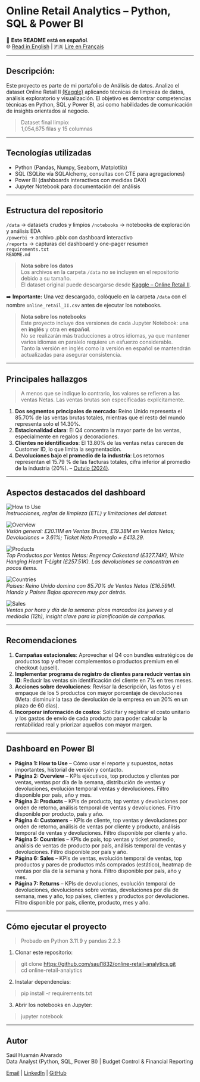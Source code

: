 # Online Retail Analytics – Python, SQL & Power BI

📄 **Este README está en español**.  
🌐 [Read in English](README.md) | 🇫🇷 [Lire en Français](README_FR.md)

---
## Descripción:  
Este proyecto es parte de mi portafolio de Análisis de datos.
Analizo el dataset Online Retail II [(Kaggle)](https://www.kaggle.com/datasets/mashlyn/online-retail-ii-uci) aplicando técnicas de limpieza de datos, análisis exploratorio y visualización. 
El objetivo es demostrar competencias técnicas en Python, SQL y Power BI, así como habilidades de comunicación de insights orientados al negocio.  

> Dataset final limpio:   
> 1,054,675 filas y 15 columnas

---
## Tecnologías utilizadas  
* Python (Pandas, Numpy, Seaborn, Matplotlib)
* SQL (SQLite vía SQLAlchemy, consultas con CTE para agregaciones)
* Power BI (dashboards interactivos con medidas DAX)
* Jupyter Notebook para documentación del análisis

---
## Estructura del repositorio  
`/data`          → datasets crudos y limpios 
`/notebooks`     → notebooks de exploración y análisis EDA  
`/powerbi`       → archivo .pbix con dashboard interactivo  
`/reports`       → capturas del dashboard y one-pager resumen  
`requirements.txt`  
`README.md` 

> **Nota sobre los datos**  
> Los archivos en la carpeta `/data` no se incluyen en el repositorio debido a su tamaño.  
> El dataset original puede descargarse desde [Kaggle – Online Retail II](https://www.kaggle.com/datasets/mashlyn/online-retail-ii-uci).  

➡️ **Importante:** Una vez descargado, colóquelo en la carpeta `/data` con el nombre `online_retail_II.csv` antes de ejecutar los notebooks.  

> **Nota sobre los notebooks**  
> Este proyecto incluye dos versiones de cada Jupyter Notebook: una en **inglés** y otra en **español**.  
> No se realizarán más traducciones a otros idiomas, ya que mantener varios idiomas en paralelo requiere un esfuerzo considerable.  
> Tanto la versión en inglés como la versión en español se mantendrán actualizadas para asegurar consistencia. 

---
## Principales hallazgos  

> A menos que se indique lo contrario, los valores se refieren a las ventas Netas. Las ventas brutas son especificadas explícitamente.

1. **Dos segmentos principales de mercado**: Reino Unido representa el 85.70% de las ventas brutas totales, mientras que el resto del mundo representa solo el 14.30%.
2. **Estacionalidad clara**: El Q4 concentra la mayor parte de las ventas, especialmente en regalos y decoraciones. 
3. **Clientes no identificados**: El 13.80% de las ventas netas carecen de Customer ID, lo que limita la segmentación.
4. **Devoluciones bajo el promedio de la industria**: Los retornos representan el 15.79 % de las facturas totales, cifra inferior al promedio de la industria (20%). – [Outvio (2024)](https://outvio.com/blog/return-rate-stats/).

---
## Aspectos destacados del dashboard

![How to Use](reports/1_How%20to%20Use.jpg)  
*Instrucciones, reglas de limpieza (ETL) y limitaciones del dataset.*

![Overview](reports/2_Overview.jpg)  
*Visión general: £20.11M en Ventas Brutas, £19.38M en Ventas Netas; Devoluciones = 3.61%; Ticket Neto Promedio = £413.29.*

![Products](reports/3_Products.jpg)  
*Top Productos por Ventas Netas: Regency Cakestand (£327.74K), White Hanging Heart T-Light (£257.51K). Las devoluciones se concentran en pocos ítems.*

![Countries](reports/4_Countries.jpg)  
*Países: Reino Unido domina con 85.70% de Ventas Netas (£16.59M). Irlanda y Países Bajos aparecen muy por detrás.*

![Sales](reports/5_Sales.jpg)  
*Ventas por hora y día de la semana: picos marcados los jueves y al mediodía (12h), insight clave para la planificación de campañas.*

---
## Recomendaciones  
1. **Campañas estacionales**: Aprovechar el Q4 con bundles estratégicos de productos top y ofrecer complementos o productos premium en el checkout (upsell).
2. **Implementar programa de registro de clientes para reducir ventas sin ID**: Reducir las ventas sin identificación del cliente en 7% en tres meses.
3. **Acciones sobre devoluciones**: Revisar la descripción, las fotos y el empaque de los 5 productos con mayor porcentaje de devoluciones (Meta: disminuir la tasa de devolución de la empresa en un 20% en un plazo de 60 días).
4. **Incorporar información de costos**: Solicitar y registrar el costo unitario y los gastos de envío de cada producto para poder calcular la rentabilidad real y priorizar aquellos con mayor margen.

---
## Dashboard en Power BI  
* **Página 1: How to Use** – Cómo usar el reporte y supuestos, notas importantes, historial de versión y contacto.
* **Página 2: Overview** – KPIs ejecutivos, top productos y clientes por ventas, ventas por día de la semana, distribución de ventas y devoluciones, evolución temporal ventas y devoluciones. Filtro disponible por país, año y mes.
* **Página 3: Products** – KPIs de producto, top ventas y devoluciones por orden de retorno, análisis temporal de ventas y devoluciones. Filtro disponible por producto, país y año.
* **Página 4: Customers** – KPIs de cliente, top ventas y devoluciones por orden de retorno, análisis de ventas por cliente y producto, análisis temporal de ventas y devoluciones. Filtro disponible por cliente y año.
* **Página 5: Countries** – KPIs de país, top ventas y ticket promedio, análisis de ventas de producto por país, análisis temporal de ventas y devoluciones. Filtro disponible por país y año.
* **Página 6: Sales** – KPIs de ventas, evolución temporal de ventas, top productos y pares de productos más comprados (estático), heatmap de ventas por día de la semana y hora. Filtro disponible por país, año y mes.
* **Página 7: Returns** – KPIs de devoluciones, evolución temporal de devoluciones, devoluciones sobre ventas, devoluciones por día de semana, mes y año, top países, clientes y productos por devoluciones. Filtro disponible por país, cliente, producto, mes y año.

---
## Cómo ejecutar el proyecto  

> Probado en Python 3.11.9 y pandas 2.2.3

1. Clonar este repositorio:  
> git clone https://github.com/saul1832/online-retail-analytics.git  
> cd online-retail-analytics

2. Instalar dependencias:  
> pip install -r requirements.txt

3. Abrir los notebooks en Jupyter:  
> jupyter notebook

---
## Autor
Saúl Huamán Alvarado  
Data Analyst (Python, SQL, Power BI) | Budget Control & Financial Reporting 

[Email](mailto:saul18_@hotmail.com) | [LinkedIn](https://www.linkedin.com/in/saulha/) | [GitHub](https://github.com/saul1832)

